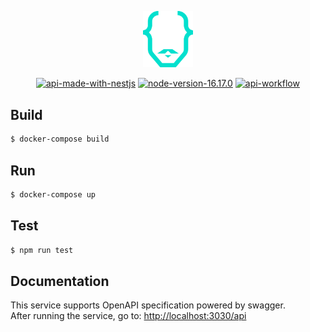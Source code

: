 <p align="center">
  <a href="https://github.com/svenkang/hobbitlink" target="blank"><img src="https://github.com/svenkang/hobbitlink/blob/main/ui/public/images/logo.svg" width="80" alt="Hobbitlink Logo" /></a>
</p>
<p align="center">
  <a href="https://docs.nestjs.com/" target="_blank"><img src="https://img.shields.io/badge/made%20with-nestjs-red" alt="api-made-with-nestjs" /></a>
  <a href="https://github.com/svenkang/hobbitlink/blob/main/server/.nvmrc" target="_blank"><img src="https://img.shields.io/badge/node-v16.17.0-green" alt="node-version-16.17.0" /></a>
  <a href="https://github.com/svenkang/hobbitlink/actions/workflows/api-workflow.yml" target="_blank"><img src="https://github.com/svenkang/hobbitlink/actions/workflows/api-workflow.yml/badge.svg" alt="api-workflow" /></a>
</p>

## Build
```bash
$ docker-compose build
```

## Run
```bash
$ docker-compose up
```

## Test
```bash
$ npm run test
```

## Documentation
This service supports OpenAPI specification powered by swagger.\
After running the service, go to: [http://localhost:3030/api](http://localhost:3030/api)

